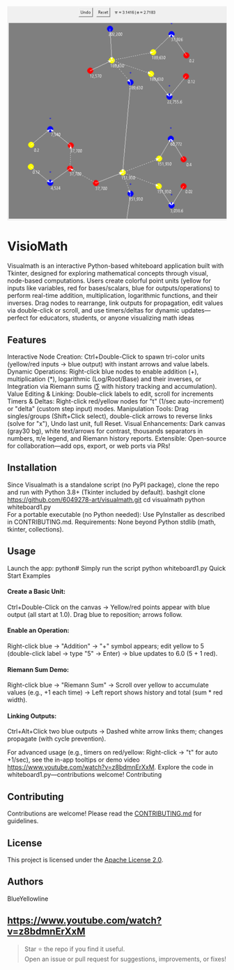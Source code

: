 ![Demo screenshot](Capture5.PNG)

# VisioMath
Visualmath is an interactive Python-based whiteboard application built with Tkinter, designed for exploring mathematical concepts through visual, node-based computations. Users create colorful point units (yellow for inputs like variables, red for bases/scalars, blue for outputs/operations) to perform real-time addition, multiplication, logarithmic functions, and their inverses. Drag nodes to rearrange, link outputs for propagation, edit values via double-click or scroll, and use timers/deltas for dynamic updates—perfect for educators, students, or anyone visualizing math ideas
## Features

Interactive Node Creation: Ctrl+Double-Click to spawn tri-color units (yellow/red inputs → blue output) with instant arrows and value labels.
Dynamic Operations: Right-click blue nodes to enable addition (+), multiplication (*), logarithmic (Log/Root/Base) and their inverses, or Integration via Riemann sums (∑ with history tracking and accumulation).
Value Editing & Linking: Double-click labels to edit, scroll for increments
Timers & Deltas: Right-click red/yellow nodes for "t" (1/sec auto-increment) or "delta" (custom step input) modes.
Manipulation Tools: Drag singles/groups (Shift+Click select), double-click arrows to reverse links (solve for "x"), Undo last unit, full Reset.
Visual Enhancements: Dark canvas (gray30 bg), white text/arrows for contrast, thousands separators in numbers, π/e legend, and Riemann history reports.
Extensible: Open-source for collaboration—add ops, export, or web ports via PRs!

## Installation
Since Visualmath is a standalone script (no PyPI package), clone the repo and run with Python 3.8+ (Tkinter included by default).
bashgit clone https://github.com/6049278-art/visualmath.git
cd visualmath
python whiteboard1.py  
For a portable executable (no Python needed): Use PyInstaller as described in CONTRIBUTING.md.
Requirements: None beyond Python stdlib (math, tkinter, collections).

## Usage
Launch the app:
python# Simply run the script
python whiteboard1.py
Quick Start Examples

#### Create a Basic Unit:

Ctrl+Double-Click on the canvas → Yellow/red points appear with blue output (all start at 1.0).
Drag blue to reposition; arrows follow.


#### Enable an Operation:

Right-click blue → "Addition" → "+" symbol appears; edit yellow to 5 (double-click label → type "5" → Enter) → blue updates to 6.0 (5 + 1 red).


#### Riemann Sum Demo:

Right-click blue → "Riemann Sum" → Scroll over yellow to accumulate values (e.g., +1 each time) → Left report shows history and total (sum * red width).


#### Linking Outputs:

Ctrl+Alt+Click two blue outputs → Dashed white arrow links them; changes propagate (with cycle prevention).



For advanced usage (e.g., timers on red/yellow: Right-click → "t" for auto +1/sec), see the in-app tooltips or demo video https://www.youtube.com/watch?v=z8bdmnErXxM. Explore the code in whiteboard1.py—contributions welcome!
Contributing

## Contributing

Contributions are welcome! Please read the [CONTRIBUTING.md](CONTRIBUTING.md) for guidelines.


## License

This project is licensed under the [Apache License 2.0](LICENSE).

## Authors
BlueYellowline

## https://www.youtube.com/watch?v=z8bdmnErXxM

> Star ⭐ the repo if you find it useful.  
> Open an issue or pull request for suggestions, improvements, or fixes!
